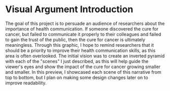 # Visual Argument Introduction

The goal of this project is to persuade an audience of researchers about the importance of health communication. If someone discovered the cure for cancer, but failed to communicate it properly to their colleagues and failed to gain the trust of the public, then the cure for cancer is ultimately meaningless. Through this graphic, I hope to remind researchers that it should be a priority to improve their health communication skills, as this area is often overlooked. The initial vision was to create an inverted pyramid with each of the "scenes" I just described, as this will help guide the viewer's eyes and show the impact of the cure for cancer growing smaller and smaller. In this preview, I showcased each scene of this narrative from top to bottom, but I plan on making some design changes later on to improve readability.
